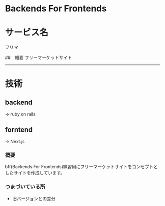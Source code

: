 # Backends For Frontends

# サービス名
フリマ

##　概要
フリーマーケットサイト

--- 

# 技術

## backend 
-> ruby on rails

## forntend
-> Next.js

### 概要
bff(Backends For Frontends)練習用にフリーマーケットサイトをコンセプトとしたサイトを作成しています。

### つまづいている所

- 旧バージョンとの差分
